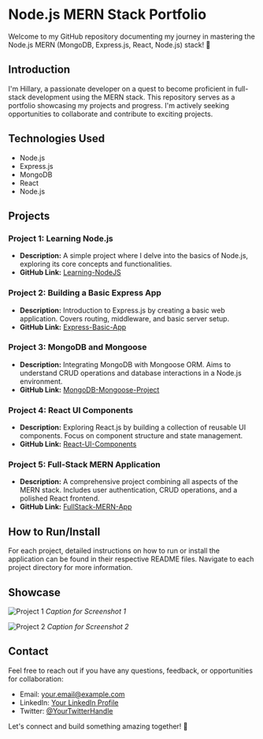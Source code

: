 # Node.js MERN Stack Portfolio

Welcome to my GitHub repository documenting my journey in mastering the Node.js MERN (MongoDB, Express.js, React, Node.js) stack! 🚀

## Introduction

I'm Hillary, a passionate developer on a quest to become proficient in full-stack development using the MERN stack. This repository serves as a portfolio showcasing my projects and progress. I'm actively seeking opportunities to collaborate and contribute to exciting projects.

## Technologies Used

- Node.js
- Express.js
- MongoDB
- React
- Node.js

## Projects

### Project 1: Learning Node.js

- **Description:** A simple project where I delve into the basics of Node.js, exploring its core concepts and functionalities.
- **GitHub Link:** [Learning-NodeJS](link-to-project1)

### Project 2: Building a Basic Express App

- **Description:** Introduction to Express.js by creating a basic web application. Covers routing, middleware, and basic server setup.
- **GitHub Link:** [Express-Basic-App](link-to-project2)

### Project 3: MongoDB and Mongoose

- **Description:** Integrating MongoDB with Mongoose ORM. Aims to understand CRUD operations and database interactions in a Node.js environment.
- **GitHub Link:** [MongoDB-Mongoose-Project](link-to-project3)

### Project 4: React UI Components

- **Description:** Exploring React.js by building a collection of reusable UI components. Focus on component structure and state management.
- **GitHub Link:** [React-UI-Components](link-to-project4)

### Project 5: Full-Stack MERN Application

- **Description:** A comprehensive project combining all aspects of the MERN stack. Includes user authentication, CRUD operations, and a polished React frontend.
- **GitHub Link:** [FullStack-MERN-App](link-to-project5)

## How to Run/Install

For each project, detailed instructions on how to run or install the application can be found in their respective README files. Navigate to each project directory for more information.

## Showcase

![Project 1](link-to-screenshot1)
*Caption for Screenshot 1*

![Project 2](link-to-screenshot2)
*Caption for Screenshot 2*

<!-- Add more screenshots and captions as needed -->

## Contact

Feel free to reach out if you have any questions, feedback, or opportunities for collaboration:

- Email: your.email@example.com
- LinkedIn: [Your LinkedIn Profile](link-to-linkedin)
- Twitter: [@YourTwitterHandle](link-to-twitter)

Let's connect and build something amazing together! 🌟

